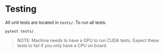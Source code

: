 # Testing

All unit tests are located in `tests/`. To run all tests:
```
pytest tests/
```
> NOTE: Machine needs to have a GPU to run CUDA tests. Expect these tests to fail if you only have a CPU on board.